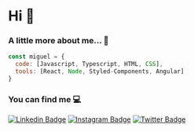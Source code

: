 # Hi 👋

### A little more about me... 🚀
```js
const miguel = {
  code: [Javascript, Typescript, HTML, CSS],
  tools: [React, Node, Styled-Components, Angular]
}
```

### You can find me 💻

[![Linkedin Badge](https://img.shields.io/badge/-soymiguelmartinez-blue?style=flat-square&logo=Linkedin&logoColor=white&link=https://www.linkedin.com/in/soymiguelmartinez/)](https://www.linkedin.com/in/soymiguelmartinez/)
[![Instagram Badge](https://img.shields.io/badge/-msolork-purple?style=flat-square&logo=instagram&logoColor=white&link=https://instagram.com/msolork/)](https://instagram.com/msolork)
[![Twitter Badge](https://img.shields.io/badge/-msolork-blue?style=flat-square&logo=Twitter&logoColor=white&link=https://twitter.com/msolork)](https://twitter.com/msolork)
